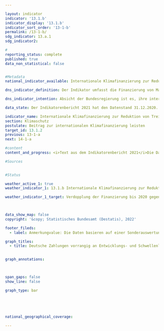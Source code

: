 ```yaml
---

layout: indicator    
indicator: '13.1.b'    
indicator_display: '13.1.b'    
indicator_sort_order: '13-1-b'    
permalink: /13-1-b/    
sdg_indicator: 13.a.1    
sdg_indicator2:     

#
reporting_status: complete    
published: true    
data_non_statistical: false    


#Metadata    
national_indicator_available: Internationale Klimafinanzierung zur Reduktion von Treibhausgasen und zur Anpassung an den Klimawandel    

dns_indicator_definition: Der Indikator umfasst die Finanzierung von Maßnahmen zur Reduktion von Treibhausgasen, zur Anpassung an den Klimawandel sowie klimarelevante Maßnahmen zum Erhalt der Biodiversität und zum Waldschutz (Projekte zum Schutz, nachhaltiger Nutzung und Wiederaufforstung von Wald im Rahmen des REDD+ Regelwerks). Die Maßnahmen erfolgen vorrangig in Entwicklungs- und Schwellenländern und werden aus deutschen Haushaltsmitteln (einschließlich der Schenkungsäquivalente von Entwicklungskrediten) finanziert.    

dns_indicator_intention: Absicht der Bundesregierung ist es, ihre internationale Klimafinanzierung bis 2020 auf vier Milliarden Euro aus Haushaltsmitteln und Schenkungsäquivalente aus Entwicklungskrediten zu erhöhen und somit den Sollwert von zwei Milliarden Euro des Jahres 2014 zu verdoppeln. In den Entscheidungen, welche das Klimaabkommen von Paris begleiteten, wurde die Zusage der Industrieländer von 2009 bekräftigt, ab dem Jahr 2020 bis 2025 gemeinsam 100 Milliarden US-Dollar aus öffentlichen und durch öffentliche Mittel mobilisierten privaten Quellen für den Klimaschutz und die Anpassung an den Klimawandel in Entwicklungsländern bereitzustellen.    

data_state: Der Indikatorenbericht 2021 hat den Datenstand 31.12.2020. Die Daten auf der DNS-Online Plattform werden regelmäßig aktualisiert, sodass online aktuellere Daten verfügbar sein können als im Indikatorenbericht 2021 veröffentlicht.    

indicator_name: Internationale Klimafinanzierung zur Reduktion von Treibhausgasen und zur Anpassung an den Klimawandel    
section: Klimaschutz    
postulate: Beitrag zur internationalen Klimafinanzierung leisten    
target_id: 13.1.2    
previous: 13-1-a    
next: 14-1-a    

#content     
content_and_progress: <i>Text aus dem Indikatorenbericht 2021</i>Die Daten des Indikators sind der Berichterstattung zur EU-Verordnung über ein System für die Überwachung von Treibhausgasen entnommen. Datenquelle der jährlich erhobenen Daten ist das Bundesministerium für wirtschaftliche Zusammenarbeit und Entwicklung (BMZ), das in diesem Kontext auch über die Klimafinanzierung anderer Bundesministerien berichtet. Dabei werden für die Berechnung der Ausgaben für bilaterale Klimafinanzierung die Zusagen, für multilaterale Klimafinanzierung sowie für Beiträge zu Energie- und Klimafonds die tatsächlichen Auszahlungen zugrunde gelegt. Der Indikator beinhaltet darüber hinaus die anteilig zuzurechnende Klimafinanzierung, welche sich aus deren Beiträgen zu multilateralen Fonds bei Entwicklungsbanken ergibt. Sofern die Klimafinanzierung schwerpunktmäßig Entwicklungsländern zugutekommt, ist diese Teil der öffentlichen Entwicklungsausgaben (siehe Indikator 17.1).<br>Im Jahr 2019 wurden aus deutschen Haushaltsmitteln 4,34 Milliarden Euro für die internationale Klimafinanzierung zur Reduzierung von Treibhausgasen und zur Anpassung an den Klimawandel zugesagt beziehungsweise bereitgestellt. Im Vergleich zum Vorjahr, in dem die Klimafinanzierung 3,37 Milliarden Euro betrug, ist ein Anstieg um 29&nbsp;% zu verzeichnen. Das Ziel für 2020 in Höhe von vier Milliarden Euro wurde somit bereits ein Jahr früher erreicht. 44&nbsp;% der Klimafinanzierungsmittel flossen 2019 in die Emissionsminderung und 25&nbsp;% in die Anpassung an den Klimawandel. Mit den verbleibenden 31&nbsp;% wurden bereichsübergreifende Projekte finanziert. Da die bereichsübergreifenden Projekte sowohl minderungs- als auch anpassungsrelevant sind, ergibt sich in Summe, dass – wie in den Jahren zuvor – auch 2019 mehr Mittel für Minderungsvorhaben (59&nbsp;%) als für Anpassungsvorhaben (41&nbsp;%) aufgewendet wurden.<br>Über multilaterale Kanäle wurden 14&nbsp;% (588 Millionen Euro) der Klimafinanzierung im Jahr 2019 bereitgestellt. Davon können Deutschland 248 Millionen Euro auf Basis der klimarelevanten Anteile der deutschen Beiträge zu den multilateralen Entwicklungsbanken, der Globalen Umweltfazilität und dem Internationalen Fonds für landwirtschaftliche Entwicklung zugerechnet werden. Die verbleibenden 340 Millionen Euro stellt Deutschland über multilaterale Einrichtungen und Beiträge für internationale Klimafonds bereit.<br>Neben der öffentlichen Klimafinanzierung aus Haushaltsmitteln stellen die Kreditanstalt für Wiederaufbau und die Deutsche Entwicklungsgesellschaft ebenfalls klimabezogene Kredite aus Marktmitteln bereit. Diese stellen die „mobilisierte öffentliche Klimafinanzierung“ dar und sind nicht im Indikator enthalten. Im Jahr 2019 umfassten die so mobilisierten Ressourcen rund 2,47 Milliarden Euro im Vergleich zu 3,25 Milliarden Euro aus dem Vorjahr. Auch hier wurden mehr Mittel für Minderungsvorhaben (86&nbsp;%) als für Anpassungsvorhaben (14&nbsp;%) aufgewendet.    

#Sources    
    

#Status    

weather_active_1: true
weather_indicator_1: 13.1.b Internationale Klimafinanzierung zur Reduktion von Treibhausgasen und zur Anpassung an den Klimawandel

weather_indicator_1_target: Verdopplung der Finanzierung bis 2020 gegenüber 2014

    

data_show_map: false    
copyright: '&copy; Statistisches Bundesamt (Destatis), 2022'    

footer_fileds:
  - label: Anmerkungvalue: Die Daten basieren auf einer Sonderauswertung.    

graph_titles: 
  - title: Deutsche Zahlungen vorrangig an Entwicklungs- und Schwellenländer zur Klimafinanzierung
        

graph_annotations:    

    

span_gaps: false    
show_line: false    

graph_type: bar    

    

        

national_geographical_coverage:     

---    
```

<div>
  <div class="my-header">
    <h3>
      </a>
    </h3>
  </div>
  <div class="my-header-note">
  </div>
</div>